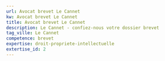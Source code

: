 ```yaml
---
url: Avocat brevet Le Cannet
kw: Avocat brevet Le Cannet
title: Avocat brevet Le Cannet
description: Le Cannet - confiez-nous votre dossier brevet
tag_ville: Le Cannet
competence: brevet
expertise: droit-propriete-intellectuelle
extertise_id: 2
---
```

